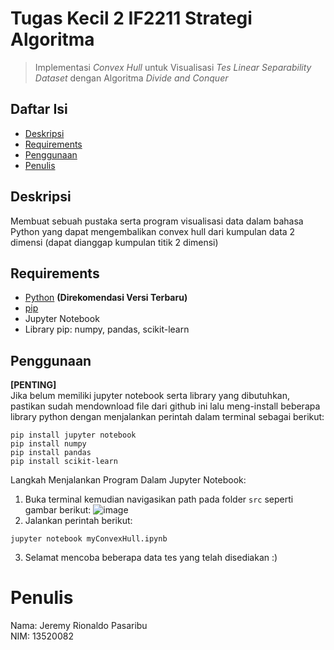 # Tugas Kecil 2 IF2211 Strategi Algoritma

> Implementasi _Convex Hull_ untuk Visualisasi _Tes Linear Separability Dataset_ dengan Algoritma _Divide and Conquer_

## Daftar Isi
* [Deskripsi](#deskripsi)
* [Requirements](#requirements)
* [Penggunaan](#penggunaan)
* [Penulis](#penulis)

## Deskripsi
Membuat sebuah pustaka serta program visualisasi data dalam bahasa Python yang dapat mengembalikan convex hull dari kumpulan data 2 dimensi (dapat dianggap kumpulan titik 2 dimensi) 

## Requirements
- [Python](https://www.python.org/downloads/) **(Direkomendasi Versi Terbaru)**
- [pip](https://phoenixnap.com/kb/install-pip-windows)
- Jupyter Notebook
- Library pip: numpy, pandas, scikit-learn

## Penggunaan
**[PENTING]** </br>
Jika belum memiliki jupyter notebook serta library yang dibutuhkan, pastikan sudah mendownload file dari github ini lalu meng-install beberapa library python dengan menjalankan perintah dalam terminal sebagai berikut:
```
pip install jupyter notebook
pip install numpy
pip install pandas
pip install scikit-learn
```

Langkah Menjalankan Program Dalam Jupyter Notebook:
1. Buka terminal kemudian navigasikan path pada folder `src` seperti gambar berikut:
  ![image](https://user-images.githubusercontent.com/73146752/155851727-e4c76a71-f013-405e-9ed6-88291e71ff23.png)
2. Jalankan perintah berikut:
```
jupyter notebook myConvexHull.ipynb
```
3. Selamat mencoba beberapa data tes yang telah disediakan :)

# Penulis
Nama: Jeremy Rionaldo Pasaribu </br>
NIM: 13520082

